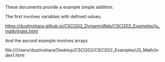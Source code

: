 These documents provide a example simple addition. 

The first involves variables with defined values.

https://dustinohara.github.io/CSCI202_DynamicWeb/CSCI202_Examples/js_math/index.html

And the second example involves arrays. 

file:///Users/dustinohara/Desktop/CSCI202/CSCI202_Examples/JS_Math/index1.html

